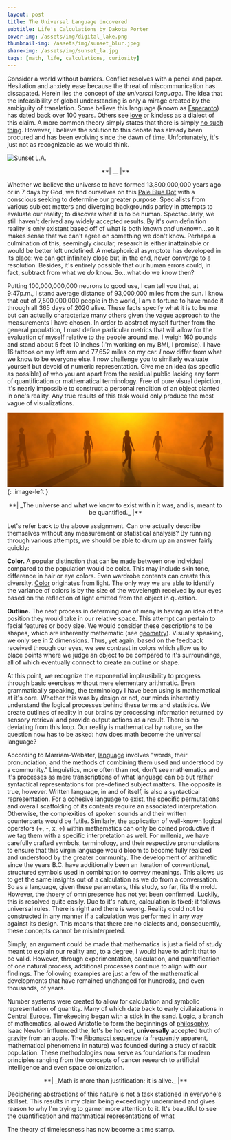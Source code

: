 ```yaml
---
layout: post
title: The Universal Language Uncovered
subtitle: Life's Calculations by Dakota Porter
cover-img: /assets/img/digital_lake.png
thumbnail-img: /assets/img/sunset_blur.jpeg
share-img: /assets/img/sunset_la.jpg
tags: [math, life, calculations, curiosity]
---
```


<style type="text/css">
.image-left {
  display: block;
  margin-left: auto;
  margin-right: auto;
  float: right;
}
</style>

Consider a world without barriers. Conflict resolves with a pencil and paper. Hesitation and anxiety ease because the threat of miscommunication has dissapated. Herein lies the concept of _the universal language_. The idea that the infeasiblility of global understanding is only a mirage created by the ambiguity of translation. Some believe this language (known as [Esperanto](https://www.npr.org/sections/goatsandsoda/2015/06/13/413968033/esperanto-is-not-dead-can-the-universal-language-make-a-comeback)) has dated back over 100 years. Others see [love](https://loverevolutionblog.com/kindness-the-universal-language-of-love/) or kindess as a dialect of this claim. A more common theory simply states that there is simply [no such thing](https://www.vice.com/en/article/ezpvx4/why-humans-dont-have-a-universal-language). However, I believe the solution to this debate has already been procured and has been evolving since the dawn of time. Unfortunately, it's just not as recognizable as we would think.

![Sunset L.A.](/assets/img/sunset_la.jpg)


<p align="center" markdown='1'> **| __ |** </p>

Whether we believe the universe to have formed 13,800,000,000 years ago or in 7 days by God, we find ourselves on this [Pale Blue Dot](https://www.planetary.org/worlds/pale-blue-dot) with a conscious seeking to determine our greater purpose. Specialists from various subject matters and diverging backgrounds parley in attempts to evaluate our reality; to discover what it is to be human. Spectacularly, we still haven't derived any widely accepted results. By it's own definition reality is only existant based off of what is both known _and_ unknown...so it makes sense that we can't agree on something we don't know. Perhaps a culmination of this, seemingly circular, research is either inattainable or would be better left undefined. A metaphorical asymptote has developed in its place: we can get infinitely close but, in the end, never converge to a resolution. Besides, it's entirely possible that our human errors could, in fact, subtract from what we _do_ know. So...what do we know then?

Putting 100,000,000,000 neurons to good use, I can tell you that, at 9:47p.m., I stand average distance of 93,000,000 miles from the sun. I know that out of 7,500,000,000 people in the world, I am a fortune to have made it through all 365 days of 2020 alive. These facts specify what it is to be me but can actually characterize many others given the vague approach to the measurements I have chosen. In order to abstract myself further from the general population, I must define particular metrics that will allow for the evaluation of myself relative to the people around me. I weigh 160 pounds and stand about 5 feet 10 inches (I'm working on my BMI, I promise). I have 16 tattoos on my left arm and 77,652 miles on my car. _I_ now differ from what we know to be everyone else. I now challenge you to similarly evaluate yourself but devoid of numeric representation. Give me an idea (as specfic as possible) of who you are apart from the residual public lacking any form of quantification or mathematical terminology. Free of pure visual depiction, it's nearly impossible to construct a personal rendition of an object planted in one's reality. Any true results of this task would only produce the most vague of visualizations.

![Reality](/assets/img/reality.jpg){: .image-left }

<p align="center" markdown='1'> **| _The universe and what we know to exist within it was, and is, meant to be quantified._ |** </p>

Let's refer back to the above assignment. Can one actually describe themselves without any measurement or statistical analysis? By running through various attempts, we should be able to drum up an answer fairly quickly:

**Color.** A popular distinction that can be made between one individual compared to the population would be color. This may include skin tone, difference in hair or eye colors.
Even wardrobe contents can create this diversity. [Color](https://www.livescience.com/32559-why-do-we-see-in-color.html) originates from light. The only way we are able to identify the variance of colors is by the size of the wavelength received by our eyes based on the reflection of light emitted from the object in question.

**Outline.** The next process in determing one of many is having an idea of the position they would take in our relative space. This attempt can pertain to facial features or body size. We would consider these descriptions to be shapes, which are inherently mathematic (see [geometry](https://mathsisfun.com/geometry/index.html)). Visually speaking, we only see in 2 dimensions. Thus, yet again, based on the feedback received through our eyes, we see contrast in colors which allow us to place points where we judge an object to be compared to it's surroundings, all of which eventually connect to create an outline or shape.

At this point, we recognize the exponential implausibility to progress through basic exercises without mere elementary arithmatic. Even grammatically speaking, the terminology I have been using is mathematical at it's core. Whether this was by design or not, our minds inherently understand the logical processes behind these terms and statistics. We create outlines of reality in our brains by processing information returned by sensory retrieval and provide output actions as a result. There is no deviating from this loop. Our reality is mathematical by nature, so the question now has to be asked: how does math become the universal language?

According to Marriam-Webster, [language](https://www.merriam-webster.com/dictionary/language) involves "words, their pronunciation, and the methods of combining them used and understood by a community." Linguistics, more often than not, don't see mathematics and it's processes as mere transcriptions of what language can be but rather syntactical representations for pre-defined subject matters. The opposite is true, however. Written language, in and of itself, is also a syntactical representation. For a cohesive language to exist, the specific permutations and overall scaffolding of its contents require an associated interpretation. Otherwise, the complexities of spoken sounds and their written counterparts would be futile. Similarly, the application of well-known logical operators (+, -, x, ÷) within mathematics can only be coined productive if we tag them with a specific interpretation as well. For millenia, we have carefully crafted symbols, terminology, and their respective pronunciations to ensure that this virgin language would bloom to become fully realized and understood by the greater community. The development of arithmetic since the years B.C. have additionally been an iteration of conventional, structured symbols used in combination to convey meanings. This allows us to get the same insights out of a calculation as we do from a conversation. So as a language, given these parameters, this study, so far, fits the mold. However, the thoery of omnipresence has not yet been confirmed. Luckily, this is resolved quite easily. Due to it's nature, calculation is fixed; it follows universal rules. There is right and there is wrong. Reality could not be constructed in any manner if a calculation was performed in any way against its design. This means that there are no dialects and, consequently, these concepts cannot be misinterpreted. 

Simply, an argument could be made that mathematics is just a field of study meant to explain our reality and, to a degree, I would have to admit that to be valid. However, through experimentation, calculation, and quantification of one natural process, additional processes continue to align with our findings. The following examples are just a few of the mathematical developments that have remained unchanged for hundreds, and even thousands, of years.

Number systems were created to allow for calculation and symbolic representation of quantity. Many of which date back to early civilaizations in [Central Europe](https://fg.ed.pacificu.edu/charlesm/courses/mathsci/numsys/numsys.html). Timekeeping began with a stick in the sand. Logic, a branch of mathematics, allowed Aristotle to form the beginnings of [philosophy](https://www.biography.com/scholar/aristotle). Isaac Newton influenced the, let's be honest, **universally** accepted truth of [gravity](https://web.stanford.edu/~buzzt/gravity.html#:~:text=Sir%20Isaac%20Newton%20was%20an,about%20the%20forces%20of%20nature.) from an apple. The [Fibonacci sequence](https://www.livescience.com/37470-fibonacci-sequence.html) (a frequently apparent, mathematical phenomena in nature) was founded during a study of rabbit population. These methodologies now serve as foundations for modern principles ranging from the concepts of cancer research to artificial intelligence and even space colonization.

<p align="center" markdown='1'> **| _Math is more than justification; it is alive._ |** </p>

Deciphering abstractions of this nature is not a task stationed in everyone's skillset. This results in my claim being exceedingly undermined and gives reason to why I'm trying to garner more attention to it. It's beautiful to see the quantification and mathmatical representations of what 


The theory of timelessness has now become a time stamp.
